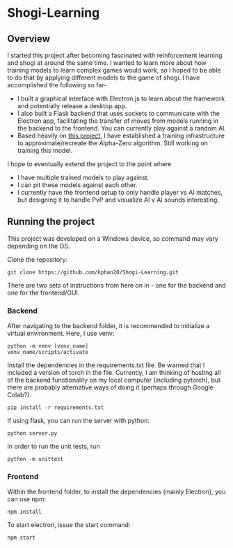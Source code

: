 # Shogi-Learning

## Overview

I started this project after becoming fascinated with reinforcement learning and shogi at around the same time. I wanted to learn more about how training models to learn complex games would work, so I hoped to be able to do that by applying different models to the game of shogi. I have accomplished the following so far-

- I built a graphical interface with Electron.js to learn about the framework and potentially release a desktop app.
- I also built a Flask backend that uses sockets to communicate with the Electron app, facilitating the transfer of moves from models running in the backend to the frontend. You can currently play against a random AI.
- Based heavily on [this project](https://github.com/suragnair/alpha-zero-general/), I have established a training infrastructure to approximate/recreate the Alpha-Zero algorithm. Still working on training this model.

I hope to eventually extend the project to the point where

- I have multiple trained models to play against.
- I can pit these models against each other.
- I currently have the frontend setup to only handle player vs AI matches, but designing it to handle PvP and visualize AI v AI sounds interesting.

## Running the project

This project was developed on a Windows device, so command may vary depending on the OS.

Clone the repository:

```
git clone https://github.com/kphan20/Shogi-Learning.git
```

There are two sets of instructions from here on in - one for the backend and one for the frontend/GUI.

### Backend

After navigating to the backend folder, it is recommended to initialize a virtual environment. Here, I use venv:

```
python -m venv [venv_name]
venv_name/scripts/activate
```

Install the dependencies in the requirements.txt file. Be warned that I included a version of torch in the file. Currently, I am thinking of hosting all of the backend functionality on my local computer (including pytorch), but there are probably alternative ways of doing it (perhaps through Google Colab?).

```
pip install -r requirements.txt
```

If using flask, you can run the server with python:

```
python server.py
```

In order to run the unit tests, run

```
python -m unittest
```

### Frontend

Within the frontend folder, to install the dependencies (mainly Electron), you can use npm:

```
npm install
```

To start electron, issue the start command:

```
npm start
```
